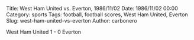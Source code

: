Title: West Ham United vs. Everton, 1986/11/02
Date: 1986/11/02 00:00
Category: sports
Tags: football, football scores, West Ham United, Everton
Slug: west-ham-united-vs-everton
Author: carbonero


West Ham United 1 - 0 Everton
